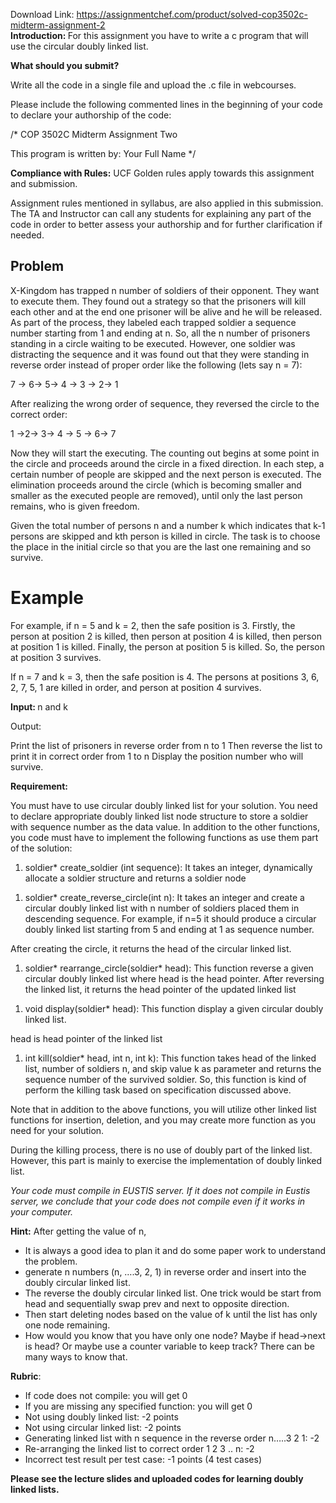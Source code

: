 Download Link: https://assignmentchef.com/product/solved-cop3502c-midterm-assignment-2
<br>
<strong>Introduction: </strong>For this assignment you have to write a c program that will use the circular doubly linked list.




<strong>What should you submit? </strong>

Write all the code in a single file and upload the .c file in webcourses.




Please include the following commented lines in the beginning of your code to declare your authorship of the code:




/* COP 3502C Midterm Assignment Two

This program is written by: Your Full Name */




<strong>Compliance with Rules:</strong> UCF Golden rules apply towards this assignment and submission.

Assignment rules mentioned in syllabus, are also applied in this submission. The TA and Instructor can call any students for explaining any part of the code in order to better assess your authorship and for further clarification if needed. <strong> </strong>

<h2>Problem</h2>

<strong> </strong>

X-Kingdom has trapped n number of soldiers of their opponent. They want to execute them. They found out a strategy so that the prisoners will kill each other and at the end one prisoner will be alive and he will be released. As part of the process, they labeled each trapped soldier a sequence number starting from 1 and ending at n. So, all the n number of prisoners standing in a circle waiting to be executed. However, one soldier was distracting the sequence and it was found out that they were standing in reverse order instead of proper order like the following (lets say n = 7):




7 -&gt; 6-&gt; 5-&gt; 4 -&gt; 3 -&gt; 2-&gt; 1







After realizing the wrong order of sequence, they reversed the circle to the correct order:




1 -&gt;2-&gt; 3-&gt; 4 -&gt; 5 -&gt; 6-&gt; 7







Now they will start the executing. The counting out begins at some point in the circle and proceeds around the circle in a fixed direction. In each step, a certain number of people are skipped and the next person is executed. The elimination proceeds around the circle (which is becoming smaller and smaller as the executed people are removed), until only the last person remains, who is given freedom.

Given the total number of persons n and a number k which indicates that k-1 persons are skipped and kth person is killed in circle. The task is to choose the place in the initial circle so that you are the last one remaining and so survive.




<h1>Example</h1>

For example, if n = 5 and k = 2, then the safe position is 3. Firstly, the person at position 2 is killed, then person at position 4 is killed, then person at position 1 is killed. Finally, the person at position 5 is killed. So, the person at position 3 survives.

If n = 7 and k = 3, then the safe position is 4. The persons at positions 3, 6, 2, 7, 5, 1 are killed in order, and person at position 4 survives.




<strong>Input:  </strong>n and k

Output:

Print the list of prisoners in reverse order from n to 1 Then reverse the list to print it in correct order from 1 to n Display the position number who will survive.

<strong>Requirement: </strong>

You must have to use circular doubly linked list for your solution. You need to declare appropriate doubly linked list node structure to store a soldier with sequence number as the data value. In addition to the other functions, you code must have to implement the following functions as use them part of the solution:

<ol>

 <li>soldier* create_soldier (int sequence): It takes an integer, dynamically allocate a soldier structure and returns a soldier node</li>

</ol>




<ol>

 <li>soldier* create_reverse_circle(int n): It takes an integer and create a circular doubly linked list with n number of soldiers placed them in descending sequence. For example, if n=5 it should produce a circular doubly linked list starting from 5 and ending at 1 as sequence number.</li>

</ol>

After creating the circle, it returns the head of the circular linked list.




<ol>

 <li>soldier* rearrange_circle(soldier* head): This function reverse a given circular doubly linked list where head is the head pointer. After reversing the linked list, it returns the head pointer of the updated linked list</li>

</ol>




<ol>

 <li>void display(soldier* head): This function display a given circular doubly linked list.</li>

</ol>

head is head pointer of the linked list







<ol>

 <li>int kill(soldier* head, int n, int k): This function takes head of the linked list, number of soldiers n, and skip value k as parameter and returns the sequence number of the survived soldier. So, this function is kind of perform the killing task based on specification discussed above.</li>

</ol>

Note that in addition to the above functions, you will utilize other linked list functions for insertion, deletion, and you may create more function as you need for your solution.




During the killing process, there is no use of doubly part of the linked list. However, this part is mainly to exercise the implementation of doubly linked list.




<em>Your code must compile in EUSTIS server. If it does not compile in Eustis server, we conclude that your code does not compile even if it works in your computer. </em>

<strong>Hint:</strong> After getting the value of n,

<ul>

 <li>It is always a good idea to plan it and do some paper work to understand the problem.</li>

 <li>generate n numbers (n, ….3, 2, 1) in reverse order and insert into the doubly circular linked list.</li>

 <li>The reverse the doubly circular linked list. One trick would be start from head and sequentially swap prev and next to opposite direction.</li>

 <li>Then start deleting nodes based on the value of k until the list has only one node remaining.</li>

 <li>How would you know that you have only one node? Maybe if head-&gt;next is head? Or maybe use a counter variable to keep track? There can be many ways to know that.</li>

</ul>
















<strong>Rubric</strong>:

<ul>

 <li>If code does not compile: you will get 0</li>

 <li>If you are missing any specified function: you will get 0</li>

 <li>Not using doubly linked list: -2 points</li>

 <li>Not using circular linked list: -2 points</li>

 <li>Generating linked list with n sequence in the reverse order n…..3 2 1: -2</li>

 <li>Re-arranging the linked list to correct order 1 2 3 .. n: -2</li>

 <li>Incorrect test result per test case: -1 points (4 test cases)</li>

</ul>




<strong>Please see the lecture slides and uploaded codes for learning doubly linked lists. </strong>